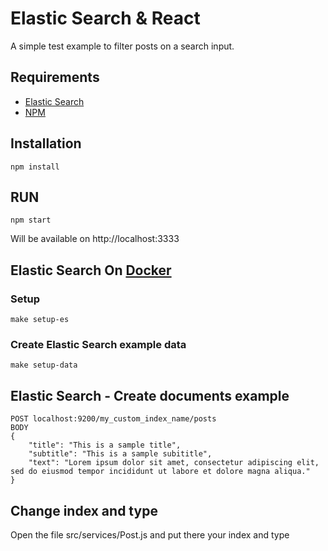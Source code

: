 # Elastic Search & React
A simple test example to filter posts on a search input.

## Requirements
 - [Elastic Search](https://www.elastic.co/downloads/elasticsearch)
 - [NPM](https://www.npmjs.com/)

## Installation
```
npm install
```

## RUN
```
npm start
```

Will be available on http://localhost:3333

## Elastic Search On [Docker](https://docs.docker.com/engine/installation/linux/ubuntulinux/)
### Setup
```
make setup-es
```

### Create Elastic Search example data
```
make setup-data
```

## Elastic Search - Create documents example
```
POST localhost:9200/my_custom_index_name/posts
BODY
{
    "title": "This is a sample title",
    "subtitle": "This is a sample subititle",
    "text": "Lorem ipsum dolor sit amet, consectetur adipiscing elit, sed do eiusmod tempor incididunt ut labore et dolore magna aliqua."
}
```

## Change index and type
Open the file src/services/Post.js and put there your index and type
